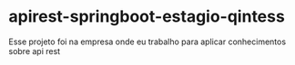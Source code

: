 # apirest-springboot-estagio-qintess
Esse projeto foi na empresa onde eu trabalho para aplicar conhecimentos sobre api rest
